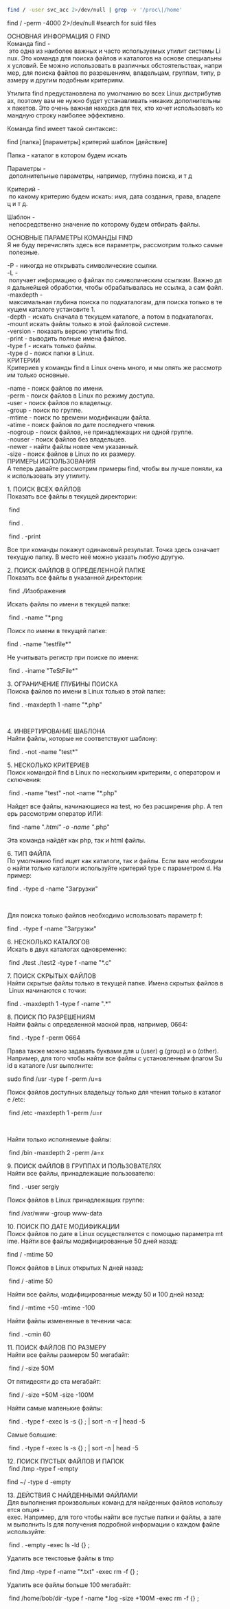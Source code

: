 ```bash
find / -user svc_acc 2>/dev/null | grep -v '/proc\|/home'
```
find / -perm -4000 2>/dev/null #search for suid files  
  
ОСНОВНАЯ ИНФОРМАЦИЯ О FIND  
Команда find - это одна из наиболее важных и часто используемых утилит системы Linux. Это команда для поиска файлов и каталогов на основе специальных условий. Ее можно использовать в различных обстоятельствах, например, для поиска файлов по разрешениям, владельцам, группам, типу, размеру и другим подобным критериям.  
  
Утилита find предустановлена по умолчанию во всех Linux дистрибутивах, поэтому вам не нужно будет устанавливать никаких дополнительных пакетов. Это очень важная находка для тех, кто хочет использовать командную строку наиболее эффективно.  
  
Команда find имеет такой синтаксис:  
  
find [папка] [параметры] критерий шаблон [действие]  
  
Папка - каталог в котором будем искать  
  
Параметры - дополнительные параметры, например, глубина поиска, и т д  
  
Критерий - по какому критерию будем искать: имя, дата создания, права, владелец и т д.  
  
Шаблон - непосредственно значение по которому будем отбирать файлы.  
  
ОСНОВНЫЕ ПАРАМЕТРЫ КОМАНДЫ FIND  
Я не буду перечислять здесь все параметры, рассмотрим только самые полезные.  
  
-P - никогда не открывать символические ссылки.  
-L - получает информацию о файлах по символическим ссылкам. Важно для дальнейшей обработки, чтобы обрабатывалась не ссылка, а сам файл.  
-maxdepth - максимальная глубина поиска по подкаталогам, для поиска только в текущем каталоге установите 1.  
-depth - искать сначала в текущем каталоге, а потом в подкаталогах.  
-mount искать файлы только в этой файловой системе.  
-version - показать версию утилиты find.  
-print - выводить полные имена файлов.  
-type f - искать только файлы.  
-type d - поиск папки в Linux.  
КРИТЕРИИ  
Критериев у команды find в Linux очень много, и мы опять же рассмотрим только основные.  
  
-name - поиск файлов по имени.  
-perm - поиск файлов в Linux по режиму доступа.  
-user - поиск файлов по владельцу.  
-group - поиск по группе.  
-mtime - поиск по времени модификации файла.  
-atime - поиск файлов по дате последнего чтения.  
-nogroup - поиск файлов, не принадлежащих ни одной группе.  
-nouser - поиск файлов без владельцев.  
-newer - найти файлы новее чем указанный.  
-size - поиск файлов в Linux по их размеру.  
ПРИМЕРЫ ИСПОЛЬЗОВАНИЯ  
А теперь давайте рассмотрим примеры find, чтобы вы лучше поняли, как использовать эту утилиту.  
  
1. ПОИСК ВСЕХ ФАЙЛОВ  
Показать все файлы в текущей директории:  
  
 find  
  
 find .  
  
 find . -print  
  
  
  
Все три команды покажут одинаковый результат. Точка здесь означает текущую папку. В место неё можно указать любую другую.  
  
2. ПОИСК ФАЙЛОВ В ОПРЕДЕЛЕННОЙ ПАПКЕ  
Показать все файлы в указанной директории:  
  
 find ./Изображения  
  
  
  
Искать файлы по имени в текущей папке:  
  
 find . -name "*.png  
  
  
  
Поиск по имени в текущей папке:  
  
find . -name "testfile*"  
  
Не учитывать регистр при поиске по имени:  
  
 find . -iname "TeStFile*"  
  
  
  
3. ОГРАНИЧЕНИЕ ГЛУБИНЫ ПОИСКА  
Поиска файлов по имени в Linux только в этой папке:  
  
 find . -maxdepth 1 -name "*.php"  
  
   
  
4. ИНВЕРТИРОВАНИЕ ШАБЛОНА  
Найти файлы, которые не соответствуют шаблону:  
  
 find . -not -name "test*"  
  
5. НЕСКОЛЬКО КРИТЕРИЕВ  
Поиск командой find в Linux по нескольким критериям, с оператором исключения:  
  
 find . -name "test" -not -name "*.php"  
  
Найдет все файлы, начинающиеся на test, но без расширения php. А теперь рассмотрим оператор ИЛИ:  
  
 find -name "*.html" -o -name "*.php"  
  
Эта команда найдёт как php, так и html файлы.  
  
6. ТИП ФАЙЛА  
По умолчанию find ищет как каталоги, так и файлы. Если вам необходимо найти только каталоги используйте критерий type с параметром d. Например:  
  
find . -type d -name "Загрузки"  
  
  
  
   
  
Для поиска только файлов необходимо использовать параметр f:  
  
find . -type f -name "Загрузки"  
  
  
  
6. НЕСКОЛЬКО КАТАЛОГОВ  
Искать в двух каталогах одновременно:  
  
 find ./test ./test2 -type f -name "*.c"  
  
7. ПОИСК СКРЫТЫХ ФАЙЛОВ  
Найти скрытые файлы только в текущей папке. Имена скрытых файлов в Linux начинаются с точки:  
  
find . -maxdepth 1 -type f -name ".*"  
  
  
  
8. ПОИСК ПО РАЗРЕШЕНИЯМ  
Найти файлы с определенной маской прав, например, 0664:  
  
 find . -type f -perm 0664  
  
Права также можно задавать буквами для u (user) g (group) и o (other). Например, для того чтобы найти все файлы с установленным флагом Suid в каталоге /usr выполните:  
  
sudo find /usr -type f -perm /u=s  
  
  
  
Поиск файлов доступных владельцу только для чтения только в каталоге /etc:  
  
 find /etc -maxdepth 1 -perm /u=r  
  
  
  
   
  
Найти только исполняемые файлы:  
  
 find /bin -maxdepth 2 -perm /a=x  
  
9. ПОИСК ФАЙЛОВ В ГРУППАХ И ПОЛЬЗОВАТЕЛЯХ  
Найти все файлы, принадлежащие пользователю:  
  
 find . -user sergiy  
  
Поиск файлов в Linux принадлежащих группе:  
  
 find /var/www -group www-data  
  
  
  
10. ПОИСК ПО ДАТЕ МОДИФИКАЦИИ  
Поиск файлов по дате в Linux осуществляется с помощью параметра mtime. Найти все файлы модифицированные 50 дней назад:  
  
find / -mtime 50  
  
Поиск файлов в Linux открытых N дней назад:  
  
 find / -atime 50  
  
Найти все файлы, модифицированные между 50 и 100 дней назад:  
  
 find / -mtime +50 -mtime -100  
  
Найти файлы измененные в течении часа:  
  
 find . -cmin 60  
  
11. ПОИСК ФАЙЛОВ ПО РАЗМЕРУ  
Найти все файлы размером 50 мегабайт:  
  
 find / -size 50M  
  
От пятидесяти до ста мегабайт:  
  
 find / -size +50M -size -100M  
  
Найти самые маленькие файлы:  
  
 find . -type f -exec ls -s {} \; | sort -n -r | head -5  
  
Самые большие:  
  
 find . -type f -exec ls -s {} \; | sort -n | head -5  
  
12. ПОИСК ПУСТЫХ ФАЙЛОВ И ПАПОК  
 find /tmp -type f -empty  
  
find ~/ -type d -empty  
  
  
  
13. ДЕЙСТВИЯ С НАЙДЕННЫМИ ФАЙЛАМИ  
Для выполнения произвольных команд для найденных файлов используется опция -exec. Например, для того чтобы найти все пустые папки и файлы, а затем выполнить ls для получения подробной информации о каждом файле используйте:  
  
 find . -empty -exec ls -ld {} \;  
  
  
  
Удалить все текстовые файлы в tmp  
  
 find /tmp -type f -name "*.txt" -exec rm -f {} \;  
  
Удалить все файлы больше 100 мегабайт:  
  
 find /home/bob/dir -type f -name *.log -size +100M -exec rm -f {} \;